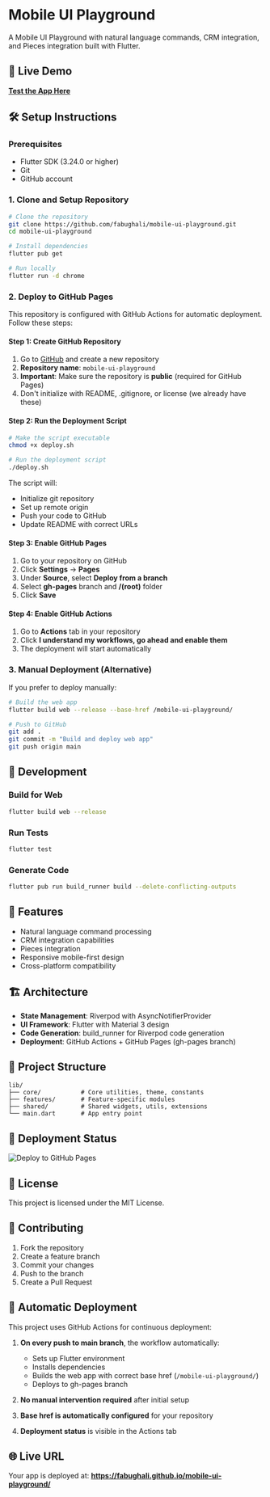 # Mobile UI Playground

A Mobile UI Playground with natural language commands, CRM integration, and Pieces integration built with Flutter.

## 🚀 Live Demo

**[Test the App Here](https://fabughali.github.io/mobile-ui-playground/)**

## 🛠️ Setup Instructions

### Prerequisites
- Flutter SDK (3.24.0 or higher)
- Git
- GitHub account

### 1. Clone and Setup Repository

```bash
# Clone the repository
git clone https://github.com/fabughali/mobile-ui-playground.git
cd mobile-ui-playground

# Install dependencies
flutter pub get

# Run locally
flutter run -d chrome
```

### 2. Deploy to GitHub Pages

This repository is configured with GitHub Actions for automatic deployment. Follow these steps:

#### Step 1: Create GitHub Repository
1. Go to [GitHub](https://github.com) and create a new repository
2. **Repository name**: `mobile-ui-playground`
3. **Important**: Make sure the repository is **public** (required for GitHub Pages)
4. Don't initialize with README, .gitignore, or license (we already have these)

#### Step 2: Run the Deployment Script
```bash
# Make the script executable
chmod +x deploy.sh

# Run the deployment script
./deploy.sh
```

The script will:
- Initialize git repository
- Set up remote origin
- Push your code to GitHub
- Update README with correct URLs

#### Step 3: Enable GitHub Pages
1. Go to your repository on GitHub
2. Click **Settings** → **Pages**
3. Under **Source**, select **Deploy from a branch**
4. Select **gh-pages** branch and **/(root)** folder
5. Click **Save**

#### Step 4: Enable GitHub Actions
1. Go to **Actions** tab in your repository
2. Click **I understand my workflows, go ahead and enable them**
3. The deployment will start automatically

### 3. Manual Deployment (Alternative)

If you prefer to deploy manually:

```bash
# Build the web app
flutter build web --release --base-href /mobile-ui-playground/

# Push to GitHub
git add .
git commit -m "Build and deploy web app"
git push origin main
```

## 🔧 Development

### Build for Web
```bash
flutter build web --release
```

### Run Tests
```bash
flutter test
```

### Generate Code
```bash
flutter pub run build_runner build --delete-conflicting-outputs
```

## 📱 Features

- Natural language command processing
- CRM integration capabilities
- Pieces integration
- Responsive mobile-first design
- Cross-platform compatibility

## 🏗️ Architecture

- **State Management**: Riverpod with AsyncNotifierProvider
- **UI Framework**: Flutter with Material 3 design
- **Code Generation**: build_runner for Riverpod code generation
- **Deployment**: GitHub Actions + GitHub Pages (gh-pages branch)

## 📁 Project Structure

```
lib/
├── core/           # Core utilities, theme, constants
├── features/       # Feature-specific modules
├── shared/         # Shared widgets, utils, extensions
└── main.dart       # App entry point
```

## 🚀 Deployment Status

![Deploy to GitHub Pages](https://github.com/fabughali/mobile-ui-playground/workflows/Deploy%20Flutter%20Web%20to%20GitHub%20Pages/badge.svg)

## 📝 License

This project is licensed under the MIT License.

## 🤝 Contributing

1. Fork the repository
2. Create a feature branch
3. Commit your changes
4. Push to the branch
5. Create a Pull Request

## 🔄 Automatic Deployment

This project uses GitHub Actions for continuous deployment:

1. **On every push to main branch**, the workflow automatically:
   - Sets up Flutter environment
   - Installs dependencies
   - Builds the web app with correct base href (`/mobile-ui-playground/`)
   - Deploys to gh-pages branch

2. **No manual intervention required** after initial setup

3. **Base href is automatically configured** for your repository

4. **Deployment status** is visible in the Actions tab

## 🌐 Live URL

Your app is deployed at: **https://fabughali.github.io/mobile-ui-playground/**
